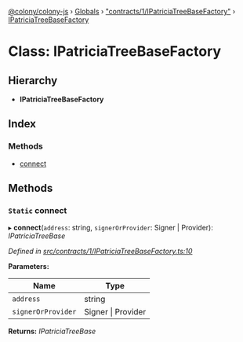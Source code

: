 [@colony/colony-js](../README.md) › [Globals](../globals.md) › ["contracts/1/IPatriciaTreeBaseFactory"](../modules/_contracts_1_ipatriciatreebasefactory_.md) › [IPatriciaTreeBaseFactory](_contracts_1_ipatriciatreebasefactory_.ipatriciatreebasefactory.md)

# Class: IPatriciaTreeBaseFactory

## Hierarchy

* **IPatriciaTreeBaseFactory**

## Index

### Methods

* [connect](_contracts_1_ipatriciatreebasefactory_.ipatriciatreebasefactory.md#static-connect)

## Methods

### `Static` connect

▸ **connect**(`address`: string, `signerOrProvider`: Signer | Provider): *IPatriciaTreeBase*

*Defined in [src/contracts/1/IPatriciaTreeBaseFactory.ts:10](https://github.com/JoinColony/colonyJS/blob/8037c41/src/contracts/1/IPatriciaTreeBaseFactory.ts#L10)*

**Parameters:**

Name | Type |
------ | ------ |
`address` | string |
`signerOrProvider` | Signer &#124; Provider |

**Returns:** *IPatriciaTreeBase*
